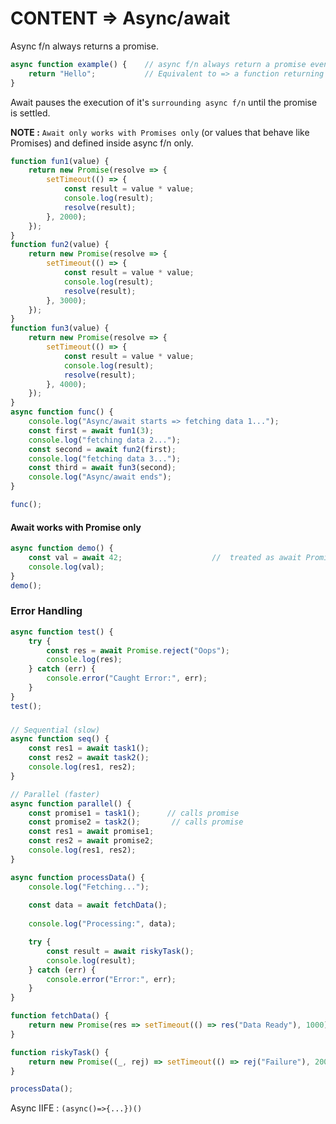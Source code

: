 # CONTENT => Async/await

Async f/n always returns a promise.

```js
async function example() {    // async f/n always return a promise even if you retuen plain value
    return "Hello";           // Equivalent to => a function returning Promise.resolve("Hello");
}
```

Await pauses the execution of it's `surrounding async f/n` until the promise is settled. 

**NOTE :** `Await only works with Promises only` (or values that behave like Promises) and defined inside async f/n only.

```js
function fun1(value) {
    return new Promise(resolve => {
        setTimeout(() => {
            const result = value * value;
            console.log(result);
            resolve(result);
        }, 2000);
    });
}
function fun2(value) {
    return new Promise(resolve => {
        setTimeout(() => {
            const result = value * value;
            console.log(result);
            resolve(result);
        }, 3000);
    });
}
function fun3(value) {
    return new Promise(resolve => {
        setTimeout(() => {
            const result = value * value;
            console.log(result);
            resolve(result);
        }, 4000);
    });
}
async function func() {
    console.log("Async/await starts => fetching data 1...");
    const first = await fun1(3);
    console.log("fetching data 2...");
    const second = await fun2(first);
    console.log("fetching data 3...");
    const third = await fun3(second);
    console.log("Async/await ends");
}

func();
```

#### Await works with Promise only

```js
async function demo() {
    const val = await 42;                    //  treated as await Promise.resolve(42)
    console.log(val);
}
demo();
```

### Error Handling

```js
async function test() {
    try {
        const res = await Promise.reject("Oops");
        console.log(res);
    } catch (err) {
        console.error("Caught Error:", err);
    }
}
test();
```

### 
```js
// Sequential (slow)
async function seq() {
    const res1 = await task1();
    const res2 = await task2();
    console.log(res1, res2);
}

// Parallel (faster)
async function parallel() {
    const promise1 = task1();      // calls promise
    const promise2 = task2();       // calls promise
    const res1 = await promise1;
    const res2 = await promise2;
    console.log(res1, res2);
}
```

```js
async function processData() {
    console.log("Fetching...");
    
    const data = await fetchData();
    
    console.log("Processing:", data);

    try {
        const result = await riskyTask();
        console.log(result);
    } catch (err) {
        console.error("Error:", err);
    }
}

function fetchData() {
    return new Promise(res => setTimeout(() => res("Data Ready"), 1000));
}

function riskyTask() {
    return new Promise((_, rej) => setTimeout(() => rej("Failure"), 2000));
}

processData();
```

Async IIFE : `(async()=>{...})()`

